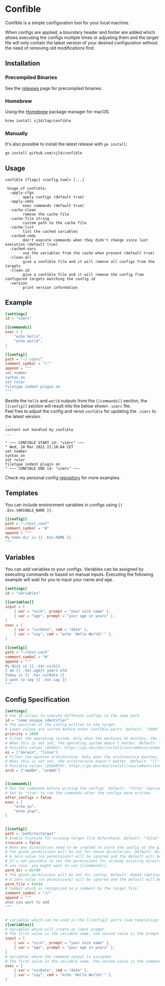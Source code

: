 # Confible

Confible is a simple configuration tool for your local machine.

When configs are applied, a boundary header and footer are added which allows executing the configs multiple times or adjusting them and the target file will only contain the latest version of your desired configuration without the need of removing old modifications first.

## Installation

### Precompiled Binaries

See the [releases](https://github.com/sj14/confible/releases) page for precompiled binaries.

### Homebrew

Using the [Homebrew](https://brew.sh/) package manager for macOS:

```bash
brew install sj14/tap/confible
```

### Manually

It's also possible to install the latest release with `go install`:

```bash
go install github.com/sj14/confible
```

## Usage

```console
confible [flags] <config.toml> [...]
```

```text
 Usage of confible:
  -apply-cfgs
        apply configs (default true)
  -apply-cmds
        exec commands (default true)
  -cache-clean
        remove the cache file
  -cache-file string
        custom path to the cache file
  -cache-list
        list the cached variables
  -cached-cmds
        don't execute commands when they didn't change since last execution (default true)
  -cached-vars
        use the variables from the cache when present (default true)
  -clean-all
        give a confible file and it will remove all configs from the targets
  -clean-id
        give a confible file and it will remove the config from configured targets matching the config id
  -version
        print version information
```

## Example

```toml
[settings]
id = "vimrc"

[[commands]]
exec = [
    "echo hello", 
    "echo world",
]

[[config]]
path = "~/.vimrc"
comment_symbol = "\""
append = """
set number
syntax on
set ruler
filetype indent plugin on
"""
```

Beside the `hello` and `world` outputs from the `[[commands]]` section, the `[[config]]` section will result into the below shown `.vimrc` file.  
Feel free to adjust the config and rerun `confible` for updating the `.vimrc` to the latest version.

```vim
...
content not handled by confible
...

" ~~~ CONFIBLE START id: "vimrc" ~~~
" Wed, 10 Mar 2021 22:10:04 CET
set number
syntax on
set ruler
filetype indent plugin on
" ~~~ CONFIBLE END id: "vimrc" ~~~
```

Check my personal config [repository](https://github.com/sj14/dotfiles) for more examples.

## Templates

You can include environment variables in configs using `{{ .Env.VARIABLE_NAME }}`.

```toml
[[config]]
path = "~/test.conf"
comment_symbol = "#"
append = """
My home dir is {{ .Env.HOME }}.
"""
```

## Variables

You can add variables to your configs.
Variables can be assigned by executing commands or based on manual inputs.
Executing the following example will wait for you to input your name and age.

```toml
[settings]
id = "variables"

[[variables]]
input = [
    { var = "nick", prompt = "your nick name" },
    { var = "age", prompt = "your age in years" },
]
exec = [
    { var = "curDate", cmd = "date" },
    { var = "say", cmd = "echo 'Hello World!'" },
]

[[config]]
path = "~/test.conf"
comment_symbol = "#"
append = """
My Nick is {{ .Var.nick}}
I am {{ .Var.age}} years old
Today is {{ .Var.curDate }}
I want to say {{ .Var.say }}
"""
```


## Config Specification

```toml
[settings]
# the ID allows to execute different configs to the same path
id = "some unique identifier"
# The position of the config written to the target.
# Lower values are sorted before other confible parts. Default: "1000" (optional)
priority = 1000
# Filter the operating system. Only when the machines OS matches, the file gets processed.
# When this is not set, the operating system doesn't matter. Default: "[]" (optional)
# Possible values ($GOOS): https://go.dev/doc/install/source#environment
os = ["darwin", "linux"]
# Filter the machine architecture. Only when the architecture matches, the file gets processed.
# When this is not set, the architecture doesn't matter. Default: "[]" (optional)
# Possible values ($GOARCH): https://go.dev/doc/install/source#environment
arch = ["amd64", "arm64"]


[[commands]]
# Run the commands before writing the configs. Default: "false" (optional).
# Set to "true" to run the commands after the configs were written. 
after_configs = false 
exec = [
    "echo yo", 
    "echo yoyo",
]


[[config]]
path = "path/to/target"
# Enable truncate for erasing target file beforehand. Default: "false" (optional).
truncate = false
# When any directories need to be created to store the config at the given path,
# the given permissions will be set for those directories. Default: 0o700 (optional).
# A zero value (no permissions) will be ignored and the default will be used instead.
# It's not possible to set the permissions for already existing directories. For this
# use case, you might want to use [[commands]].
perm_dir = 0o700
# The given permissions will be set for config. Default: 0o644 (optional).
# A zero value (no permissions) will be ignored and the default will be used instead.
perm_file = 0o644
# Symbol which is recognized as a comment by the target file.
comment_symbol = "//" 
append = """
what you want to add
"""


# variables which can be used in the [[config]] parts (see templating)
[[variables]]
# Variables which will create an input prompt.
# The first value is the variable name, the second value is the prompt message.
input = [ 
    { var = "nick", prompt = "your nick name" },
    { var = "age", prompt = "your age in years" },
]
# Variables where the command output is assigned.
# The first value is the variable name, the second value is the command to execute.
exec = [
    { var = "curDate", cmd = "date" },
    { var = "say", cmd = "echo 'Hello World!'" },
]
```
